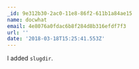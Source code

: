 ```yaml
---
_id: 9e312b30-2ac0-11e8-86f2-611b1a84ae15
name: docwhat
email: 4e8076a0fdac6b8f284d8b316efdf7f3
url: ''
date: '2018-03-18T15:25:41.553Z'
---
```

I added `slugdir`.
